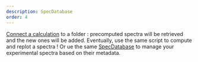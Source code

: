 ```yaml
---
description: SpecDatabase
order: 4
---
```


[Connect a calculation](https://radis.readthedocs.io/en/latest/source/radis.lbl.loader.html#radis.lbl.loader.DatabankLoader.init_database) to a folder : 
precomputed spectra will be retrieved and the new ones will be added. 
Eventually, use the same script to compute and replot a spectra !
Or ue the same [SpecDatabase](https://radis.readthedocs.io/en/latest/source/radis.tools.database.html#radis.tools.database.SpecDatabase) to manage your experimental spectra based on their metadata. 


